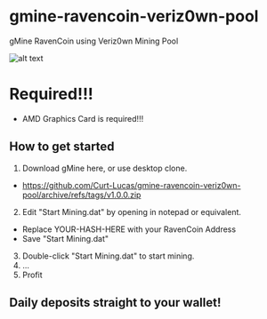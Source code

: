 # gmine-ravencoin-veriz0wn-pool
gMine RavenCoin using Veriz0wn Mining Pool

![alt text](https://veriz0wn.com/screenshot2.jpg)

# Required!!!
 + AMD Graphics Card is required!!!

## How to get started
1. Download gMine here, or use desktop clone.
 + https://github.com/Curt-Lucas/gmine-ravencoin-veriz0wn-pool/archive/refs/tags/v1.0.0.zip
2. Edit "Start Mining.dat" by opening in notepad or equivalent.
 + Replace YOUR-HASH-HERE with your RavenCoin Address
 + Save "Start Mining.dat" 
3. Double-click "Start Mining.dat" to start mining.
4. ...
5. Profit

## Daily deposits straight to your wallet!
